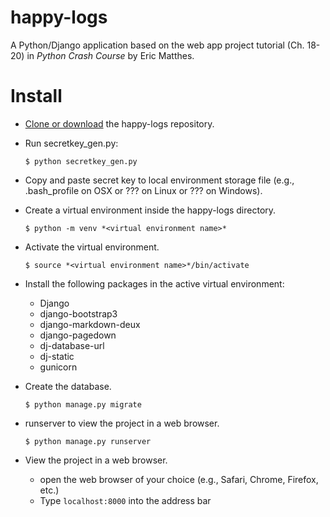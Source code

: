 # happy-logs
A Python/Django application based on the web app project tutorial (Ch. 18-20) in _Python Crash Course_ by Eric Matthes.

# Install
- [Clone or download](https://help.github.com/articles/cloning-a-repository/) the happy-logs repository.
- Run secretkey_gen.py:

    ```
    $ python secretkey_gen.py  
    ```
    
- Copy and paste secret key to local environment storage file (e.g., .bash_profile on OSX or ??? on Linux or ??? on Windows).
- Create a virtual environment inside the happy-logs directory.
    
    ```
    $ python -m venv *<virtual environment name>*
    ```
    
- Activate the virtual environment.
    
    ```
    $ source *<virtual environment name>*/bin/activate
    ```
    
- Install the following packages in the active virtual environment:
    * Django
    * django-bootstrap3
    * django-markdown-deux
    * django-pagedown
    * dj-database-url
    * dj-static
    * gunicorn
    
- Create the database.
    
    ```
    $ python manage.py migrate
    ```
    
- runserver to view the project in a web browser.
    
    ```
    $ python manage.py runserver
    ```
    
- View the project in a web browser.
    * open the web browser of your choice (e.g., Safari, Chrome, Firefox, etc.)
    * Type `localhost:8000` into the address bar
